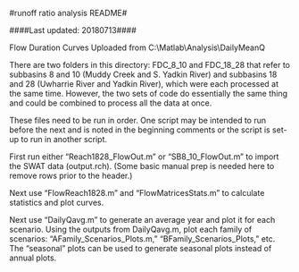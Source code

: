 #runoff ratio analysis README#

####Last updated: 20180713####

Flow Duration Curves
Uploaded from C:\Matlab\Analysis\DailyMeanQ

There are two folders in this directory: FDC_8_10 and FDC_18_28 that refer to subbasins 8 and 10 (Muddy Creek and S. Yadkin River) and subbasins 18 and 28 (Uwharrie River and Yadkin River), which were each processed at the same time.  However, the two sets of code do essentially the same thing and could be combined to process all the data at once.

These files need to be run in order. One script may be intended to run before the next and is noted in the beginning comments or the script is set-up to run in another script.

First run either “Reach1828_FlowOut.m” or “SB8_10_FlowOut.m” to import the SWAT data (output.rch).  (Some basic manual prep is needed here to remove rows prior to the header.)

Next use “FlowReach1828.m” and “FlowMatricesStats.m” to calculate statistics and plot curves.

Next use “DailyQavg.m” to generate an average year and plot it for each scenario.  Using the outputs from DailyQavg.m, plot each family of scenarios: “AFamily_Scenarios_Plots.m,” “BFamily_Scenarios_Plots,” etc. The “seasonal” plots can be used to generate seasonal plots instead of annual plots.
